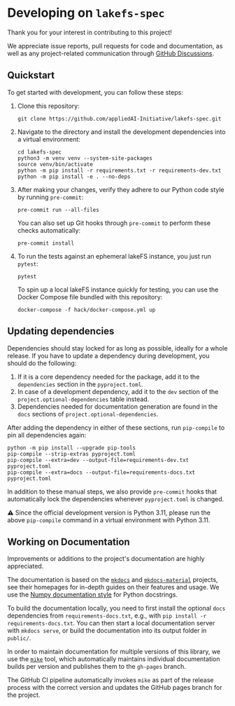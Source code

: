 # Developing on `lakefs-spec`

Thank you for your interest in contributing to this project!

We appreciate issue reports, pull requests for code and documentation,
as well as any project-related communication through [GitHub Discussions](https://github.com/appliedAI-Initiative/lakefs-spec/discussions).

## Quickstart

To get started with development, you can follow these steps:

1. Clone this repository:

    ```shell
    git clone https://github.com/appliedAI-Initiative/lakefs-spec.git
    ```

2. Navigate to the directory and install the development dependencies into a virtual environment:

    ```shell
    cd lakefs-spec
    python3 -m venv venv --system-site-packages
    source venv/bin/activate
    python -m pip install -r requirements.txt -r requirements-dev.txt
    python -m pip install -e . --no-deps
    ```

3. After making your changes, verify they adhere to our Python code style by running `pre-commit`:
    
    ```shell
    pre-commit run --all-files
    ```

    You can also set up Git hooks through `pre-commit` to perform these checks automatically:
    
    ```shell
    pre-commit install
    ```

4. To run the tests against an ephemeral lakeFS instance, you just run `pytest`:
    ```shell
    pytest
    ```

    To spin up a local lakeFS instance quickly for testing, you can use the Docker Compose file bundled with this repository:

    ```shell
    docker-compose -f hack/docker-compose.yml up
    ```

## Updating dependencies

Dependencies should stay locked for as long as possible, ideally for a whole release.
If you have to update a dependency during development, you should do the following:

1. If it is a core dependency needed for the package, add it to the `dependencies` section in the `pyproject.toml`.
2. In case of a development dependency, add it to the `dev` section of the `project.optional-dependencies` table instead.
3. Dependencies needed for documentation generation are found in the `docs` sections of `project.optional-dependencies`.

After adding the dependency in either of these sections, run `pip-compile` to pin all dependencies again:

```shell
python -m pip install --upgrade pip-tools
pip-compile --strip-extras pyproject.toml
pip-compile --extra=dev --output-file=requirements-dev.txt pyproject.toml
pip-compile --extra=docs --output-file=requirements-docs.txt pyproject.toml
```

In addition to these manual steps, we also provide `pre-commit` hooks that automatically lock the dependencies whenever `pyproject.toml` is changed.

⚠️ Since the official development version is Python 3.11, please run the above `pip-compile` command in a virtual environment with Python 3.11.

## Working on Documentation

Improvements or additions to the project's documentation are highly appreciated.

The documentation is based on the [`mkdocs`](https://mkdocs.org) and [`mkdocs-material`](https://squidfunk.github.io/mkdocs-material/) projects, see their homepages for in-depth guides on their features and usage. We use the [Numpy documentation style](https://numpydoc.readthedocs.io/en/latest/format.html) for Python docstrings.

To build the documentation locally, you need to first install the optional `docs` dependencies from `requirements-docs.txt`,
e.g., with `pip install -r requirements-docs.txt`. You can then start a local documentation server with `mkdocs serve`, or
build the documentation into its output folder in `public/`.

In order to maintain documentation for multiple versions of this library, we use the [`mike`](https://github.com/jimporter/mike) tool, which automatically maintains individual documentation builds per version and publishes them to the `gh-pages` branch.

The GitHub CI pipeline automatically invokes `mike` as part of the release process with the correct version and updates the GitHub pages branch for the project.
